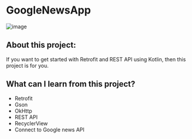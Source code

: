 # GoogleNewsApp

![image](https://drive.google.com/uc?export=view&id=1KXVJZEVasW18WjQJBCTY64ULlFSYzx_5)

## About this project:
If you want to get started with Retrofit and REST API using Kotlin, then this project is for you.

## What can I learn from this project?
- Retrofit
- Gson
- OkHttp
- REST API
- RecyclerView
- Connect to Google news API
